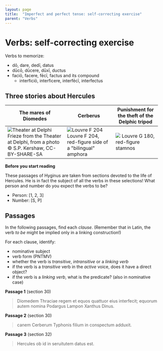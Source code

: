 ```yaml
---
layout: page
title:  "Imperfect and perfect tense: self-correcting exercise"
parent: "Verbs"
---
```


# Verbs: self-correcting exercise

Verbs to memorize:

- dō, dare, dedī, datus
- dūcō, dūcere, dūxī, ductus
- faciō, facere, fēcī, factus  and its compound
    - interficiō, interficere, interfēcī, interfectus



## Three stories about Hercules


| The mares of Diomedes | Cerberus | Punishment for the theft of the Delphic tripod |
| --- | --- | --- |
| ![Theater at Delphi](/imgs/delphi-mares-diomedes.png) Frieze from the Theater at Delphi, from a photo © S.P. Kershaw, CC-BY-SHARE-SA | ![Louvre F 204](https://upload.wikimedia.org/wikipedia/commons/6/6b/Herakles_Kerberos_Louvre_F204_cropped_white-balanced_glare-reduced_white-bg.png) Louvre F 204, red-figure side of a "bilingual" amphora | ![](https://upload.wikimedia.org/wikipedia/commons/5/5c/Herakles_Apollo_tripod_Louvre_G180.jpg) Louvre G 180, red-figure stamnos |


**Before you start reading**

These passages of Hyginus are taken from sections devoted to the life of Hercules.  He is in fact the subject of all the verbs in these selections!  What person and number do you expect the verbs to be?

- Person: [1, 2, 3]
- Number: [S, P]


## Passages

In the following passages, find each *clause*.  (Remember that in Latin, the verb *to be* might be implied only in a linking construction!)

For each clause, identify:

- nominative subject
- verb form (PNTMV)
- whether the verb is *transitive*, *intransitive* or a *linking verb*
- if the verb is a *transitive* verb in the *active* voice, does it have a direct object?
- if the verb is a *linking verb*, what is the predicate? (also in nominative case)


**Passage 1** (section 30)

> Diomedem Thraciae regem et equos quattuor eius interfecit; equorum autem nomina Podargus Lampon Xanthus Dinus.


**Passage 2** (section 30)


> canem Cerberum Typhonis filium in conspectum adduxit.


**Passage 3** (section 32)


> Hercules ob id in seruitutem datus est.

